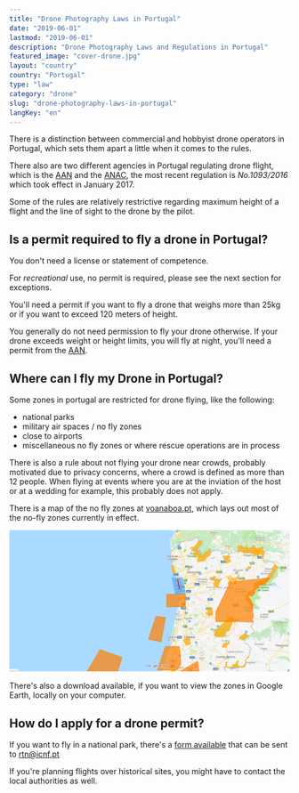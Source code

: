 ```yaml
---
title: "Drone Photography Laws in Portugal"
date: "2019-06-01"
lastmod: "2019-06-01"
description: "Drone Photography Laws and Regulations in Portugal"
featured_image: "cover-drone.jpg"
layout: "country"
country: "Portugal"
type: "law"
category: "drone"
slug: "drone-photography-laws-in-portugal"
langKey: "en"
---
```


There is a distinction between commercial and hobbyist drone operators in Portugal, which sets them apart a little when it comes to the rules.

There also are two different agencies in Portugal regulating drone flight, which is the [AAN][aan] and the [ANAC][anac], the most recent regulation is _No.1093/2016_ which took effect in January 2017.

Some of the rules are relatively restrictive regarding maximum height of a flight and the line of sight to the drone by the pilot.

## Is a permit required to fly a drone in Portugal?

You don't need a license or statement of competence.

For _recreational_ use, no permit is required, please see the next section for exceptions.

You'll need a permit if you want to fly a drone that weighs more than 25kg or if you want to exceed 120 meters of height.

You generally do not need permission to fly your drone otherwise. If your drone exceeds weight or height limits, you will fly at night, you'll need a permit from the [AAN][aan].

## Where can I fly my Drone in Portugal?

Some zones in portugal are restricted for drone flying, like the following:

- national parks
- military air spaces / no fly zones
- close to airports
- miscellaneous no fly zones or where rescue operations are in process

There is also a rule about not flying your drone near crowds, probably motivated due to privacy concerns, where a crowd is defined as more than 12 people. When flying at events where you are at the inviation of the host or at a wedding for example, this probably does not apply.

There is a map of the no fly zones at [voanaboa.pt][voanaboa map], which lays out most of the no-fly zones currently in effect.

![Portugal Drone No Fly Zone Map](./images/portugal-drone-no-fly-zones.png)

There's also a download available, if you want to view the zones in Google Earth, locally on your computer.

## How do I apply for a drone permit?

If you want to fly in a national park, there's a [form available][nature form] that can be sent to [rtn@icnf.pt](mailto:rtn@icnf.pt)

If you're planning flights over historical sites, you might have to contact the local authorities as well.

[voanaboa map]: https://voanaboa.pt/codigo-drone/
[nature form]: https://voanaboa.pt/Files/downloads/Formulario_utilizacao_drones_ICNF.pdf
[aan]: https://www.aan.pt/
[anac]: https://www.anac.pt
